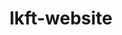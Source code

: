 ---
parent_project: lkft
permalink: /engineering/projects/lkft/lkft-website/
project_link_name: lkft-website
project_stats: 'true'
project_url: https://github.com/Linaro/lkft-website
title: lkft-website
---